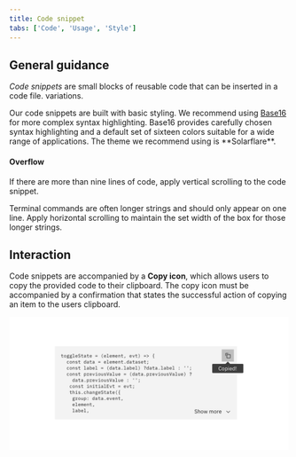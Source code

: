 ```yaml
---
title: Code snippet
tabs: ['Code', 'Usage', 'Style']
---
```


## General guidance

_Code snippets_ are small blocks of reusable code that can be inserted in a code file.
variations.


<p>Our code snippets are built with basic styling. We recommend using <a href="https://github.com/chriskempson/base16" target=blank>Base16</a> for more complex syntax highlighting. Base16 provides carefully chosen syntax highlighting and a default set of sixteen colors suitable for a wide range of applications. The theme we recommend using is **Solarflare**.</p>

#### Overflow

If there are more than nine lines of code, apply vertical scrolling to the code snippet.

Terminal commands are often longer strings and should only appear on one line. Apply horizontal scrolling to maintain the set width of the box for those longer strings.


## Interaction

Code snippets are accompanied by a **Copy icon**, which allows users to copy the provided code to their clipboard. The copy icon must be accompanied by a confirmation that states the successful action of copying an item to the users clipboard.

<image-component cols="8" >

![code snippet example](images/code-snippet-usage-1.png)

</image-component>
